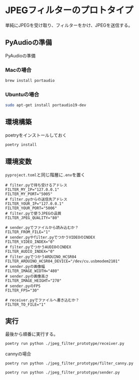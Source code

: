 # JPEGフィルターのプロトタイプ
単純にJPEGを受け取り、フィルターをかけ、JPEGを送信する。

## PyAudioの準備
PyAudioの準備

### Macの場合

```bash
brew install portaudio
```

### Ubuntuの場合

```bash
sudo apt-get install portaudio19-dev
```

## 環境構築


poetryをインストールしておく

```bash
poetry install
```

## 環境変数

`pyproject.toml`と同じ階層に`.env`を置く

```
# filter.pyで待ち受けるアドレス
FILTER_MY_IP="127.0.0.1"
FILTER_MY_PORT="5005"
# filter.pyからの送信先アドレス
FILTER_YOUR_IP="127.0.0.1"
FILTER_YOUR_PORT="5006"
# filter.pyで使うJPEGの品質
FILTER_JPEG_QUALITY="80"

# sender.pyでファイルから読み込むか？
FILTER_FROM_FILE="1"
# sender.pyやfilter.pyでつかうVIDEOのINDEX
FILTER_VIDEO_INDEX="0"
# filter.pyでつかうAUDIOのINDEX
FILTER_AUDIO_INDEX="0"
# filter.pyでつかうARDUINO_HCSR04
FILTER_ARDUINO_HCSR04_DEVICE="/dev/cu.usbmodem2101"
# sender.pyの画像幅
FILTER_IMAGE_WIDTH="480"
# sender.pyの画像高さ
FILTER_IMAGE_HEIGHT="270"
# sender.pyのFPS
FILTER_FPS="30"

# receiver.pyでファイルへ書き込むか？
FILTER_TO_FILE="1"

```

## 実行

最後から順番に実行する。

```bash
poetry run python ./jpeg_filter_prototype/receiver.py
```

cannyの場合
```bash
poetry run python ./jpeg_filter_prototype/filter_canny.py
```

```bash
poetry run python ./jpeg_filter_prototype/sender.py
```
